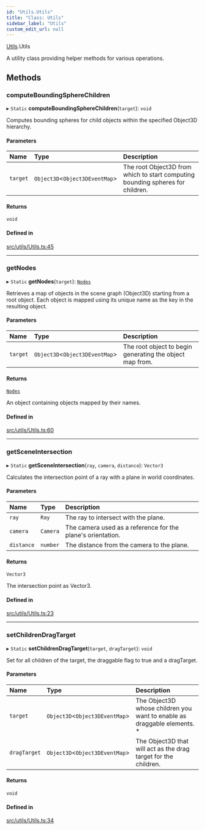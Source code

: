 ```yaml
---
id: "Utils.Utils"
title: "Class: Utils"
sidebar_label: "Utils"
custom_edit_url: null
---
```


[Utils](../namespaces/Utils.md).Utils

A utility class providing helper methods for various operations.

## Methods

### computeBoundingSphereChildren

▸ `Static` **computeBoundingSphereChildren**(`target`): `void`

Computes bounding spheres for child objects within the specified Object3D hierarchy.

#### Parameters

| Name | Type | Description |
| :------ | :------ | :------ |
| `target` | `Object3D`<`Object3DEventMap`\> | The root Object3D from which to start computing bounding spheres for children. |

#### Returns

`void`

#### Defined in

[src/utils/Utils.ts:45](https://github.com/agargaro/three.ez/blob/dc547c7/src/utils/Utils.ts#L45)

___

### getNodes

▸ `Static` **getNodes**(`target`): [`Nodes`](../namespaces/Utils.md#nodes)

Retrieves a map of objects in the scene graph (Object3D) starting from a root object.
Each object is mapped using its unique name as the key in the resulting object.

#### Parameters

| Name | Type | Description |
| :------ | :------ | :------ |
| `target` | `Object3D`<`Object3DEventMap`\> | The root object to begin generating the object map from. |

#### Returns

[`Nodes`](../namespaces/Utils.md#nodes)

An object containing objects mapped by their names.

#### Defined in

[src/utils/Utils.ts:60](https://github.com/agargaro/three.ez/blob/dc547c7/src/utils/Utils.ts#L60)

___

### getSceneIntersection

▸ `Static` **getSceneIntersection**(`ray`, `camera`, `distance`): `Vector3`

Calculates the intersection point of a ray with a plane in world coordinates.

#### Parameters

| Name | Type | Description |
| :------ | :------ | :------ |
| `ray` | `Ray` | The ray to intersect with the plane. |
| `camera` | `Camera` | The camera used as a reference for the plane's orientation. |
| `distance` | `number` | The distance from the camera to the plane. |

#### Returns

`Vector3`

The intersection point as Vector3.

#### Defined in

[src/utils/Utils.ts:23](https://github.com/agargaro/three.ez/blob/dc547c7/src/utils/Utils.ts#L23)

___

### setChildrenDragTarget

▸ `Static` **setChildrenDragTarget**(`target`, `dragTarget`): `void`

Set for all children of the target, the draggable flag to true and a dragTarget.

#### Parameters

| Name | Type | Description |
| :------ | :------ | :------ |
| `target` | `Object3D`<`Object3DEventMap`\> | The Object3D whose children you want to enable as draggable elements. * |
| `dragTarget` | `Object3D`<`Object3DEventMap`\> | The Object3D that will act as the drag target for the children. |

#### Returns

`void`

#### Defined in

[src/utils/Utils.ts:34](https://github.com/agargaro/three.ez/blob/dc547c7/src/utils/Utils.ts#L34)
